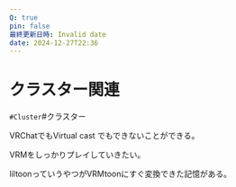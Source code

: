 ```yaml
---
Q: true
pin: false
最終更新日時: Invalid date
date: 2024-12-27T22:36
---
```

# クラスター関連

`#Cluster`\#クラスター

VRChatでもVirtual cast でもできないことができる。

VRMをしっかりプレイしていきたい。

liltoonっていうやつがVRMtoonにすぐ変換できた記憶がある。